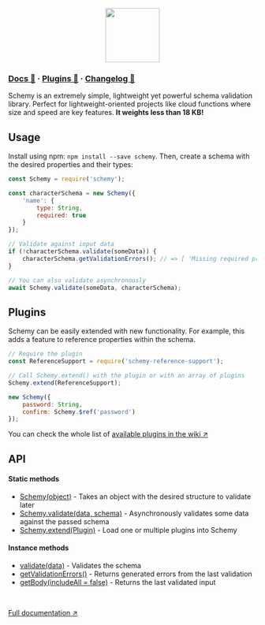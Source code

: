 <div align="center">
    <img src="https://user-images.githubusercontent.com/1413883/134991554-4ff6464e-c297-4367-8191-088f9919a5e1.png" height="110">
</div>

### [Docs 📖](https://github.com/aeberdinelli/schemy/wiki) · [Plugins 🧩](https://github.com/aeberdinelli/schemy/wiki/List-of-plugins) · [Changelog 📝](https://github.com/aeberdinelli/schemy/releases)

Schemy is an extremely simple, lightweight yet powerful schema validation library. Perfect for lightweight-oriented projects like cloud functions where size and speed are key features. **It weights less than 18 KB!**

## Usage
Install using npm: `npm install --save schemy`.
Then, create a schema with the desired properties and their types:

```javascript
const Schemy = require('schemy');

const characterSchema = new Schemy({
    'name': {
        type: String,
        required: true
    }
});

// Validate against input data
if (!characterSchema.validate(someData)) {
    characterSchema.getValidationErrors(); // => [ 'Missing required property name' ]
}

// You can also validate asynchronously
await Schemy.validate(someData, characterSchema);
```

## Plugins
Schemy can be easily extended with new functionality. For example, this adds a feature to reference properties within the schema.

```javascript
// Require the plugin
const ReferenceSupport = require('schemy-reference-support');

// Call Schemy.extend() with the plugin or with an array of plugins
Schemy.extend(ReferenceSupport);

new Schemy({
    password: String,
    confirm: Schemy.$ref('password')
});
```

You can check the whole list of [available plugins in the wiki ↗](https://github.com/aeberdinelli/schemy/wiki/List-of-plugins) 

## API
#### Static methods
- [Schemy(object)](https://github.com/aeberdinelli/schemy/wiki#-usage) - Takes an object with the desired structure to validate later
- [Schemy.validate(data, schema)](https://github.com/aeberdinelli/schemy/wiki/Async-validation#async-validation) - Asynchronously validates some data against the passed schema
- [Schemy.extend(Plugin)](https://github.com/aeberdinelli/schemy/wiki/Using-plugins) - Load one or multiple plugins into Schemy

#### Instance methods
- [validate(data)](https://github.com/aeberdinelli/schemy/wiki/Synchronous-validation) - Validates the schema
- [getValidationErrors()](https://github.com/aeberdinelli/schemy/wiki/getValidationErrors) - Returns generated errors from the last validation
- [getBody(includeAll = false)](https://github.com/aeberdinelli/schemy/wiki/getBody(includeAll-=-false)) - Returns the last validated input

<br>

[Full documentation ↗️](https://github.com/aeberdinelli/schemy/wiki)
